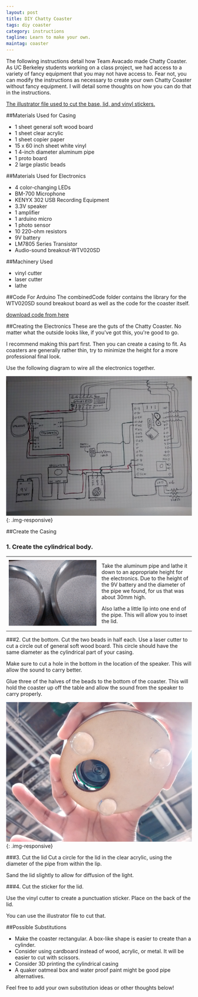 ```yaml
---
layout: post
title: DIY Chatty Coaster
tags: diy coaster
category: instructions
tagline: Learn to make your own.
maintag: coaster
---
```

The following instructions detail how Team Avacado made Chatty Coaster. As UC Berkeley students working on a class project, we had access to a variety of fancy equipment that you may not have access to. Fear not, you can modify the instructions as necessary to create your own Chatty Coaster without fancy equipment. I will detail some thoughts on how you can do that in the instructions.

[The illustrator file used to cut the base, lid, and vinyl stickers.](/assets/coaster/coasterALL.ai)

##Materials Used for Casing
- 1 sheet general soft wood board
- 1 sheet clear acrylic
- 1 sheet copier paper
- 15 x 60 inch sheet white vinyl
- 1 4-inch diameter aluminum pipe
- 1 proto board
- 2 large plastic beads

##Materials Used for Electronics
- 4 color-changing LEDs
- BM-700 Microphone
- KENYX 302 USB Recording Equipment
- 3.3V speaker
- 1 amplifier
- 1 arduino micro
- 1 photo sensor
- 10 220-ohm resistors
- 9V battery
- LM7805 Series Transistor
- Audio-sound breakout-WTV020SD

##Machinery Used
- vinyl cutter
- laser cutter
- lathe

##Code For Arduino
The combinedCode folder contains the library for the WTV020SD sound breakout board as well as the code for the coaster itself.
 
[download code from here](https://github.com/madCode/chattyCoaster/tree/master/combinedCode)

##Creating the Electronics
These are the guts of the Chatty Coaster. No matter what the outside looks like, if you've got this, you're good to go.

I recommend making this part first. Then you can create a casing to fit. As coasters are generally rather thin, try to minimize the height for a more professional final look.

Use the following diagram to wire all the electronics together.

![Diagram of electronics](/images/coaster/electronics3.jpg){: .img-responsive}

##Create the Casing

### 1. Create the cylindrical body.
<table class="table-responsive">
<tr>
<td width="50%">
	<img src="/images/coaster/process6.jpg" alt="Image of cylindrical coaster casing with a little inset/lip lathed into it" class="img-responsive" style="PADDING-RIGHT: 5px">
</td>
<td>
		<p>
		Take the aluminum pipe and lathe it down to an appropriate height for the electronics. Due to the height of the 9V battery and the diameter of the pipe we found, for us that was about 30mm high.
		</p>
		<p>
		Also lathe a little lip into one end of the pipe. This will allow you to inset the lid.
		</p>
</td>
</tr>
</table>


###2. Cut the bottom. Cut the two beads in half each.
Use a laser cutter to cut a circle out of general soft wood board. This circle should have the same diameter as the cylindrical part of your casing.

Make sure to cut a hole in the bottom in the location of the speaker. This will allow the sound to carry better.

Glue three of the halves of the beads to the bottom of the coaster. This will hold the coaster up off the table and allow the sound from the speaker to carry properly.

![Image of bottom of coaster with hole cut for speaker and beads attached to the bottom](/images/coaster/finalcasing2.jpg){: .img-responsive}

###3. Cut the lid
Cut a circle for the lid in the clear acrylic, using the diameter of the pipe from within the lip.

Sand the lid slightly to allow for diffusion of the light.

###4. Cut the sticker for the lid.

Use the vinyl cutter to create a punctuation sticker. Place on the back of the lid.

You can use the illustrator file to cut that.

##Possible Substitutions
- Make the coaster rectangular. A box-like shape is easier to create than a cylinder.
- Consider using cardboard instead of wood, acrylic, or metal. It will be easier to cut with scissors.
- Consider 3D printing the cylindrical casing
- A quaker oatmeal box and water proof paint might be good pipe alternatives.

Feel free to add your own substitution ideas or other thoughts below!

